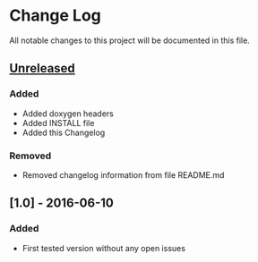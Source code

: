 # Change Log
All notable changes to this project will be documented in this file.

## [Unreleased]
### Added
- Added doxygen headers
- Added INSTALL file
- Added this Changelog

### Removed
- Removed changelog information from file README.md


## [1.0] - 2016-06-10
### Added
- First tested version without any open issues


[Unreleased]: https://github.com/Strunzdesign/hdlcd/compare/v1.0...HEAD
